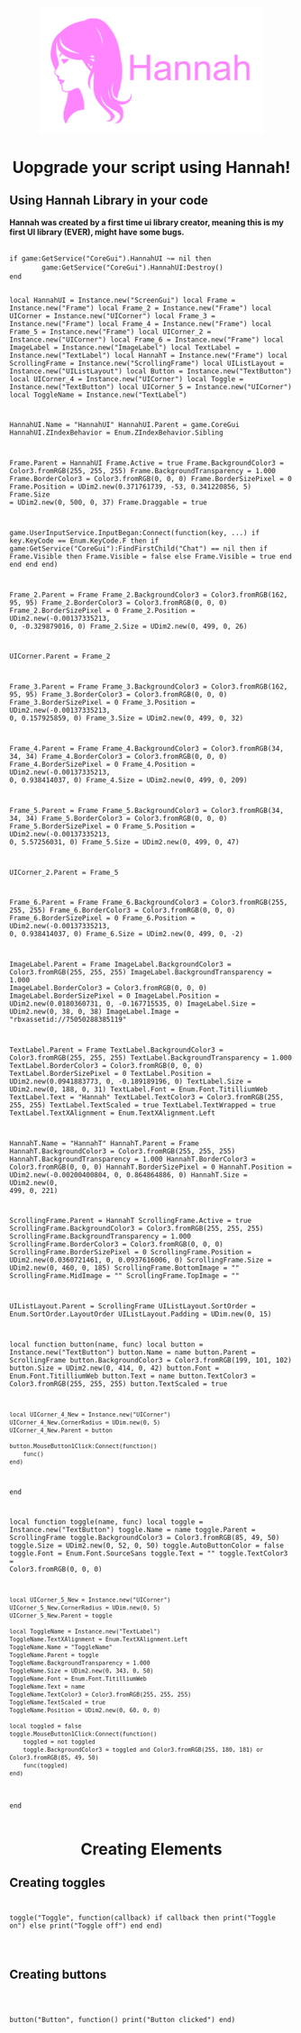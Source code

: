 <div align=center>
  <img src="https://raw.githubusercontent.com/Zearish/Hannah/refs/heads/main/PinkHannahIcon.png" width="400" />
  <h1>Uopgrade your script using Hannah!</h1>
</div>
<h2>Using Hannah Library in your code</h2>
<b>Hannah was created by a first time ui library creator, meaning this is my first UI library (EVER), might have some bugs.</b>
<pre><code>
if game:GetService("CoreGui").HannahUI ~= nil then
        game:GetService("CoreGui").HannahUI:Destroy()
end

local HannahUI = Instance.new("ScreenGui")
local Frame = Instance.new("Frame")
local Frame_2 = Instance.new("Frame")
local UICorner = Instance.new("UICorner")
local Frame_3 = Instance.new("Frame")
local Frame_4 = Instance.new("Frame")
local Frame_5 = Instance.new("Frame")
local UICorner_2 = Instance.new("UICorner")
local Frame_6 = Instance.new("Frame")
local ImageLabel = Instance.new("ImageLabel")
local TextLabel = Instance.new("TextLabel")
local HannahT = Instance.new("Frame")
local ScrollingFrame = Instance.new("ScrollingFrame")
local UIListLayout = Instance.new("UIListLayout")
local Button = Instance.new("TextButton")
local UICorner_4 = Instance.new("UICorner")
local Toggle = Instance.new("TextButton")
local UICorner_5 = Instance.new("UICorner")
local ToggleName = Instance.new("TextLabel")


HannahUI.Name = "HannahUI"
HannahUI.Parent = game.CoreGui
HannahUI.ZIndexBehavior = Enum.ZIndexBehavior.Sibling

Frame.Parent = HannahUI
Frame.Active = true
Frame.BackgroundColor3 = Color3.fromRGB(255, 255, 255)
Frame.BackgroundTransparency = 1.000
Frame.BorderColor3 = Color3.fromRGB(0, 0, 0)
Frame.BorderSizePixel = 0
Frame.Position = UDim2.new(0.371761739, -53, 0.341220856, 5)
Frame.Size = UDim2.new(0, 500, 0, 37)
Frame.Draggable = true

game.UserInputService.InputBegan:Connect(function(key, ...)
        if key.KeyCode == Enum.KeyCode.F then
                if game:GetService("CoreGui"):FindFirstChild("Chat") == nil then
                        if Frame.Visible then
                                Frame.Visible = false
                        else
                                Frame.Visible = true
                        end
                end
        end
end)

Frame_2.Parent = Frame
Frame_2.BackgroundColor3 = Color3.fromRGB(162, 95, 95)
Frame_2.BorderColor3 = Color3.fromRGB(0, 0, 0)
Frame_2.BorderSizePixel = 0
Frame_2.Position = UDim2.new(-0.00137335213, 0, -0.329879016, 0)
Frame_2.Size = UDim2.new(0, 499, 0, 26)

UICorner.Parent = Frame_2

Frame_3.Parent = Frame
Frame_3.BackgroundColor3 = Color3.fromRGB(162, 95, 95)
Frame_3.BorderColor3 = Color3.fromRGB(0, 0, 0)
Frame_3.BorderSizePixel = 0
Frame_3.Position = UDim2.new(-0.00137335213, 0, 0.157925859, 0)
Frame_3.Size = UDim2.new(0, 499, 0, 32)

Frame_4.Parent = Frame
Frame_4.BackgroundColor3 = Color3.fromRGB(34, 34, 34)
Frame_4.BorderColor3 = Color3.fromRGB(0, 0, 0)
Frame_4.BorderSizePixel = 0
Frame_4.Position = UDim2.new(-0.00137335213, 0, 0.938414037, 0)
Frame_4.Size = UDim2.new(0, 499, 0, 209)

Frame_5.Parent = Frame
Frame_5.BackgroundColor3 = Color3.fromRGB(34, 34, 34)
Frame_5.BorderColor3 = Color3.fromRGB(0, 0, 0)
Frame_5.BorderSizePixel = 0
Frame_5.Position = UDim2.new(-0.00137335213, 0, 5.57256031, 0)
Frame_5.Size = UDim2.new(0, 499, 0, 47)

UICorner_2.Parent = Frame_5

Frame_6.Parent = Frame
Frame_6.BackgroundColor3 = Color3.fromRGB(255, 255, 255)
Frame_6.BorderColor3 = Color3.fromRGB(0, 0, 0)
Frame_6.BorderSizePixel = 0
Frame_6.Position = UDim2.new(-0.00137335213, 0, 0.938414037, 0)
Frame_6.Size = UDim2.new(0, 499, 0, -2)

ImageLabel.Parent = Frame
ImageLabel.BackgroundColor3 = Color3.fromRGB(255, 255, 255)
ImageLabel.BackgroundTransparency = 1.000
ImageLabel.BorderColor3 = Color3.fromRGB(0, 0, 0)
ImageLabel.BorderSizePixel = 0
ImageLabel.Position = UDim2.new(0.0180360731, 0, -0.167715535, 0)
ImageLabel.Size = UDim2.new(0, 38, 0, 38)
ImageLabel.Image = "rbxassetid://75050288385119"

TextLabel.Parent = Frame
TextLabel.BackgroundColor3 = Color3.fromRGB(255, 255, 255)
TextLabel.BackgroundTransparency = 1.000
TextLabel.BorderColor3 = Color3.fromRGB(0, 0, 0)
TextLabel.BorderSizePixel = 0
TextLabel.Position = UDim2.new(0.0941883773, 0, -0.189189196, 0)
TextLabel.Size = UDim2.new(0, 188, 0, 31)
TextLabel.Font = Enum.Font.TitilliumWeb
TextLabel.Text = "Hannah"
TextLabel.TextColor3 = Color3.fromRGB(255, 255, 255)
TextLabel.TextScaled = true
TextLabel.TextWrapped = true
TextLabel.TextXAlignment = Enum.TextXAlignment.Left

HannahT.Name = "HannahT"
HannahT.Parent = Frame
HannahT.BackgroundColor3 = Color3.fromRGB(255, 255, 255)
HannahT.BackgroundTransparency = 1.000
HannahT.BorderColor3 = Color3.fromRGB(0, 0, 0)
HannahT.BorderSizePixel = 0
HannahT.Position = UDim2.new(-0.00200400804, 0, 0.864864886, 0)
HannahT.Size = UDim2.new(0, 499, 0, 221)

ScrollingFrame.Parent = HannahT
ScrollingFrame.Active = true
ScrollingFrame.BackgroundColor3 = Color3.fromRGB(255, 255, 255)
ScrollingFrame.BackgroundTransparency = 1.000
ScrollingFrame.BorderColor3 = Color3.fromRGB(0, 0, 0)
ScrollingFrame.BorderSizePixel = 0
ScrollingFrame.Position = UDim2.new(0.0360721461, 0, 0.0937616006, 0)
ScrollingFrame.Size = UDim2.new(0, 460, 0, 185)
ScrollingFrame.BottomImage = ""
ScrollingFrame.MidImage = ""
ScrollingFrame.TopImage = ""

UIListLayout.Parent = ScrollingFrame
UIListLayout.SortOrder = Enum.SortOrder.LayoutOrder
UIListLayout.Padding = UDim.new(0, 15)

local function button(name, func)
    local button = Instance.new("TextButton")
    button.Name = name
    button.Parent = ScrollingFrame
    button.BackgroundColor3 = Color3.fromRGB(199, 101, 102)
    button.Size = UDim2.new(0, 414, 0, 42)
    button.Font = Enum.Font.TitilliumWeb
    button.Text = name
    button.TextColor3 = Color3.fromRGB(255, 255, 255)
    button.TextScaled = true

    local UICorner_4_New = Instance.new("UICorner")
    UICorner_4_New.CornerRadius = UDim.new(0, 5)
    UICorner_4_New.Parent = button

    button.MouseButton1Click:Connect(function()
        func()
    end)
end

local function toggle(name, func)
    local toggle = Instance.new("TextButton")
    toggle.Name = name
    toggle.Parent = ScrollingFrame
    toggle.BackgroundColor3 = Color3.fromRGB(85, 49, 50)
    toggle.Size = UDim2.new(0, 52, 0, 50)
    toggle.AutoButtonColor = false
    toggle.Font = Enum.Font.SourceSans
    toggle.Text = ""
    toggle.TextColor3 = Color3.fromRGB(0, 0, 0)

    local UICorner_5_New = Instance.new("UICorner")
    UICorner_5_New.CornerRadius = UDim.new(0, 5)
    UICorner_5_New.Parent = toggle

    local ToggleName = Instance.new("TextLabel")
    ToggleName.TextXAlignment = Enum.TextXAlignment.Left
    ToggleName.Name = "ToggleName"
    ToggleName.Parent = toggle
    ToggleName.BackgroundTransparency = 1.000
    ToggleName.Size = UDim2.new(0, 343, 0, 50)
    ToggleName.Font = Enum.Font.TitilliumWeb
    ToggleName.Text = name
    ToggleName.TextColor3 = Color3.fromRGB(255, 255, 255)
    ToggleName.TextScaled = true
    ToggleName.Position = UDim2.new(0, 60, 0, 0)

    local toggled = false
    toggle.MouseButton1Click:Connect(function()
        toggled = not toggled
        toggle.BackgroundColor3 = toggled and Color3.fromRGB(255, 180, 181) or Color3.fromRGB(85, 49, 50)
        func(toggled)
    end)
end
</code></pre>
<div align=center>
  <h1>Creating Elements</h2>
</div>
<h2>Creating toggles</h2>
<code><pre>
  
toggle("Toggle", function(callback)
    if callback then
        print("Toggle on")
    else
        print("Toggle off")
    end
end)
  
</pre></code>
<h2>Creating buttons</h2>
<pre><code>
  
button("Button", function()
    print("Button clicked")
end)

</code></pre>
